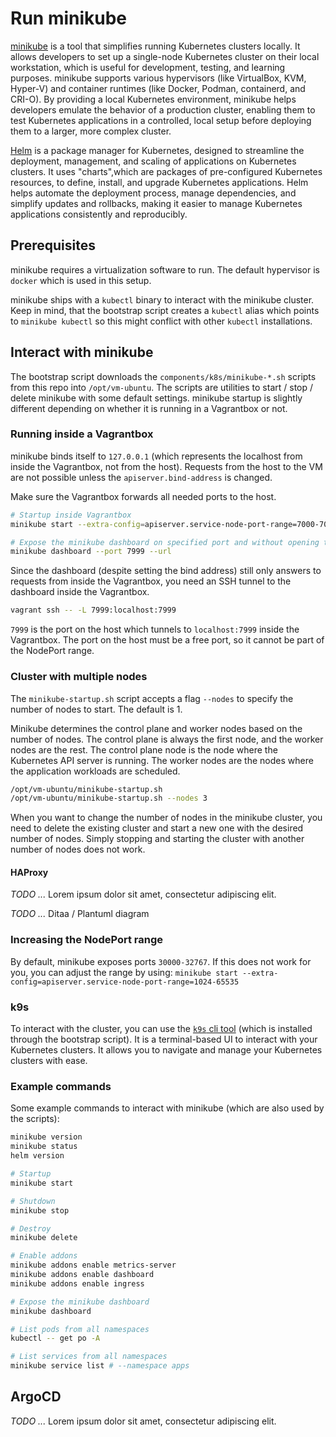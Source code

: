 # Run minikube

[minikube](https://minikube.sigs.k8s.io) is a tool that simplifies running Kubernetes clusters locally. It allows developers to set up a single-node Kubernetes cluster on their local workstation, which is useful for development, testing, and learning purposes. minikube supports various hypervisors (like VirtualBox, KVM, Hyper-V) and container runtimes (like Docker, Podman, containerd, and CRI-O). By providing a local Kubernetes environment, minikube helps developers emulate the behavior of a production cluster, enabling them to test Kubernetes applications in a controlled, local setup before deploying them to a larger, more complex cluster.

[Helm](https://helm.sh) is a package manager for Kubernetes, designed to streamline the deployment, management, and scaling of applications on Kubernetes clusters. It uses "charts",which are packages of pre-configured Kubernetes resources, to define, install, and upgrade Kubernetes applications. Helm helps automate the deployment process, manage dependencies, and simplify updates and rollbacks, making it easier to manage  Kubernetes applications consistently and reproducibly.

## Prerequisites

minikube requires a virtualization software to run. The default hypervisor is `docker` which is used in this setup.

minikube ships with a `kubectl` binary to interact with the minikube cluster. Keep in mind, that the bootstrap script creates a `kubectl` alias which points to `minikube kubectl` so this might conflict with other `kubectl` installations.

## Interact with minikube

The bootstrap script downloads the `components/k8s/minikube-*.sh` scripts from this repo into `/opt/vm-ubuntu`. The scripts are utilities to start / stop / delete minikube with some default settings. minikube startup is slightly different depending on whether it is running in a Vagrantbox or not.

### Running inside a Vagrantbox

minikube binds itself to `127.0.0.1` (which represents the localhost from inside the Vagrantbox, not from the host). Requests from the host to the VM are not possible unless the `apiserver.bind-address` is changed.

Make sure the Vagrantbox forwards all needed ports to the host.

```bash
# Startup inside Vagrantbox
minikube start --extra-config=apiserver.service-node-port-range=7000-7080 --extra-config=apiserver.bind-address=0.0.0.0

# Expose the minikube dashboard on specified port and without opening the browser
minikube dashboard --port 7999 --url
```

Since the dashboard (despite setting the bind address) still only answers to requests from inside the Vagrantbox, you need an SSH tunnel to the dashboard inside the Vagrantbox.

```bash
vagrant ssh -- -L 7999:localhost:7999
```

`7999` is the port on the host which tunnels to `localhost:7999` inside the Vagrantbox. The port on the host must be a free port, so it cannot be part of the NodePort range.

### Cluster with multiple nodes

The `minikube-startup.sh` script accepts a flag `--nodes` to specify the number of nodes to start. The default is 1.

Minikube determines the control plane and worker nodes based on the number of nodes. The control plane is always the first node, and the worker nodes are the rest. The control plane node is the node where the Kubernetes API server is running. The worker nodes are the nodes where the application workloads are scheduled.

```bash
/opt/vm-ubuntu/minikube-startup.sh
/opt/vm-ubuntu/minikube-startup.sh --nodes 3
```

When you want to change the number of nodes in the minikube cluster, you need to delete the existing cluster and start a new one with the desired number of nodes. Simply stopping and starting the cluster with another number of nodes does not work.

#### HAProxy

*TODO ...* Lorem ipsum dolor sit amet, consectetur adipiscing elit.

*TODO ...* Ditaa / Plantuml diagram

### Increasing the NodePort range

By default, minikube exposes ports `30000-32767`. If this does not work for you, you can adjust the range by using: `minikube start --extra-config=apiserver.service-node-port-range=1024-65535`

### k9s

To interact with the cluster, you can use the [`k9s` cli tool](https://k9scli.io) (which is installed through the bootstrap script). It is a terminal-based UI to interact with your Kubernetes clusters. It allows you to navigate and manage your Kubernetes clusters with ease.

### Example commands

Some example commands to interact with minikube (which are also used by the scripts):

```bash
minikube version
minikube status
helm version

# Startup
minikube start

# Shutdown
minikube stop

# Destroy
minikube delete

# Enable addons
minikube addons enable metrics-server
minikube addons enable dashboard
minikube addons enable ingress

# Expose the minikube dashboard
minikube dashboard

# List pods from all namespaces
kubectl -- get po -A

# List services from all namespaces
minikube service list # --namespace apps
```

## ArgoCD

*TODO ...* Lorem ipsum dolor sit amet, consectetur adipiscing elit.
